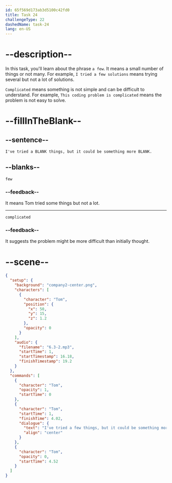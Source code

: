 ```yaml
---
id: 65f569d173ab3d5100c42fd0
title: Task 24
challengeType: 22
dashedName: task-24
lang: en-US
---
```


<!-- (Audio) Tom: I've tried a few things, but it could be something more complicated. -->

# --description--

In this task, you'll learn about the phrase `a few`. It means a small number of things or not many. For example, `I tried a few solutions` means trying several but not a lot of solutions.

`Complicated` means something is not simple and can be difficult to understand. For example, `This coding problem is complicated` means the problem is not easy to solve.

# --fillInTheBlank--

## --sentence--

`I've tried a BLANK things, but it could be something more BLANK.`

## --blanks--

`few`

### --feedback--

It means Tom tried some things but not a lot.

---

`complicated`

### --feedback--

It suggests the problem might be more difficult than initially thought.

# --scene--

```json
{
  "setup": {
    "background": "company2-center.png",
    "characters": [
      {
        "character": "Tom",
        "position": {
          "x": 50,
          "y": 15,
          "z": 1.2
        },
        "opacity": 0
      }
    ],
    "audio": {
      "filename": "6.3-2.mp3",
      "startTime": 1,
      "startTimestamp": 16.18,
      "finishTimestamp": 19.2
    }
  },
  "commands": [
    {
      "character": "Tom",
      "opacity": 1,
      "startTime": 0
    },
    {
      "character": "Tom",
      "startTime": 1,
      "finishTime": 4.02,
      "dialogue": {
        "text": "I've tried a few things, but it could be something more complicated.",
        "align": "center"
      }
    },
    {
      "character": "Tom",
      "opacity": 0,
      "startTime": 4.52
    }
  ]
}
```

